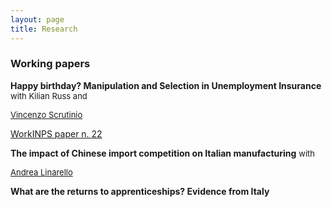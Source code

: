```yaml
---
layout: page
title: Research
---
```


### Working papers

**Happy birthday? Manipulation and Selection in Unemployment Insurance**  <font size="-1">with Kilian Russ and <p style="color:blue"> <a href="https://sites.google.com/view/vincenzoscrutinio/home">Vincenzo Scrutinio</a> </p> </font>

[WorkINPS paper n. 22](https://www.inps.it/docallegatiNP/Mig/InpsComunica/WorkInps_Papers/22_gennaio_2019_Happy%20Birthday_citino_russ_scrutinio.pdf)

**The impact of Chinese import competition on Italian manufacturing** <font size="-1">with <p style="color:blue"> <a href="https://sites.google.com/site/andrealinarello/home">Andrea Linarello</p></a> </font>

**What are the returns to apprenticeships? Evidence from Italy**	
 



